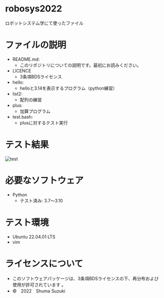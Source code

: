 # robosys2022
ロボットシステム学にて使ったファイル

# ファイルの説明
* README.md:
  * このリポジトリについての説明です。最初にお読みください。
* LICENCE
  * 3条項BDSライセンス
* hello:
  * helloと3.14を表示するプログラム（python練習）
* list2:
  * 配列の練習
* plus:
  * 加算プログラム
* test.bash:
  * plusに対するテスト実行
# テスト結果
![test](https://github.com/melonsuika58/robosys2022/actions/workflows/test.yml/badge.svg)

# 必要なソフトウェア
* Python
  * テスト済み: 3.7～3.10

# テスト環境
* Ubuntu 22.04.01 LTS
* vim

# ライセンスについて
* このソフトウェアパッケージは、3条項BDSライセンスの下、再分布および使用が許可されています
。
* ©　2022　Shuma Suzuki
